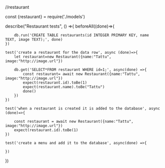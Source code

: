 //restaurant 

const {restaurant} = require('./models')

describe("Restaurant tests", () =>{
    beforeAll((done)=>{
        
        db.run('CREATE TABLE restaurants(id INTEGER PRIMARY KEY, name TEXT, image TEXT);', done)
    })

    test('create a restaurant for the data row', async (done)=>{
        let restaurant=new Restaurant({name:"Tattu", image:"http://image.url"})

        db.get('SELECT*FROM restaurant WHERE id=1;', async(done) =>{
            const restaurant= await new Restaurant({name:"Tattu", image:"http://image.url"})
            expect(restaurant.id).toBe(1)
            expect(restaurant.name).toBe("Tattu")
            done()
        })
    })

    test('when a restaurant is created it is added to the database', async (done)=>{

        const restaurant = await new Restaurant({name:"Tattu", image:"http://image.url"})
        expect(restaurant.id).toBe(1)
    })
  
    test('create a menu and add it to the database', async(done) =>{

    })
})
